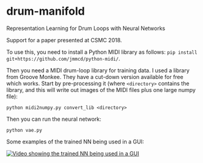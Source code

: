 # drum-manifold
Representation Learning for Drum Loops with Neural Networks

Support for a paper presented at CSMC 2018.

To use this, you need to install a Python MIDI library as follows: `pip install git+https://github.com/jmmcd/python-midi/`.

Then you need a MIDI drum-loop library for training data. I used a library from Groove Monkee. They have a cut-down version available for free which works. Start by pre-processing it (where `<directory>` contains the library, and this will write out images of the MIDI files plus one large numpy file):

`python midi2numpy.py convert_lib <directory>`

Then you can run the neural network:

`python vae.py`


Some examples of the trained NN being used in a GUI: 

[![Video showing the trained NN being used in a GUI](https://img.youtube.com/vi/3kzbQI2LiOk/0.jpg)](https://youtu.be/3kzbQI2LiOk)

